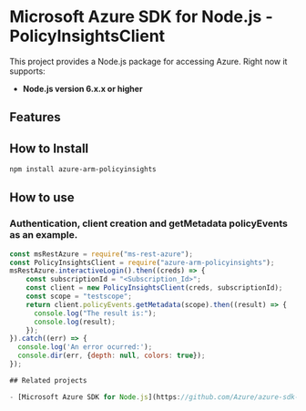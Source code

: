# Microsoft Azure SDK for Node.js - PolicyInsightsClient
This project provides a Node.js package for accessing Azure. Right now it supports:
- **Node.js version 6.x.x or higher**

## Features


## How to Install

```bash
npm install azure-arm-policyinsights
```

## How to use

### Authentication, client creation and getMetadata policyEvents as an example.

```javascript
const msRestAzure = require("ms-rest-azure");
const PolicyInsightsClient = require("azure-arm-policyinsights");
msRestAzure.interactiveLogin().then((creds) => {
    const subscriptionId = "<Subscription_Id>";
    const client = new PolicyInsightsClient(creds, subscriptionId);
    const scope = "testscope";
    return client.policyEvents.getMetadata(scope).then((result) => {
      console.log("The result is:");
      console.log(result);
    });
}).catch((err) => {
  console.log('An error ocurred:');
  console.dir(err, {depth: null, colors: true});
});

## Related projects

- [Microsoft Azure SDK for Node.js](https://github.com/Azure/azure-sdk-for-node)
